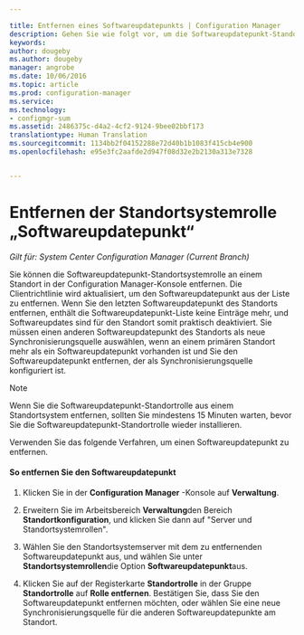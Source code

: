 ```yaml
---

title: Entfernen eines Softwareupdatepunkts | Configuration Manager
description: Gehen Sie wie folgt vor, um die Softwareupdatepunkt-Standortsystemrolle an einem Standort in der Configuration Manager-Konsole zu entfernen.
keywords: 
author: dougeby
ms.author: dougeby
manager: angrobe
ms.date: 10/06/2016
ms.topic: article
ms.prod: configuration-manager
ms.service: 
ms.technology:
- configmgr-sum
ms.assetid: 2486375c-d4a2-4cf2-9124-9bee02bbf173
translationtype: Human Translation
ms.sourcegitcommit: 1134bb2f04152288e72d40b1b1083f415cb4e900
ms.openlocfilehash: e95e3fc2aafde2d947f08d32e2b2130a313e7328


---
```

#  <a name="a-namebkmkremovesupa-remove-the-software-update-point-site-system-role"></a><a name="BKMK_RemoveSUP"></a> Entfernen der Standortsystemrolle „Softwareupdatepunkt“  

*Gilt für: System Center Configuration Manager (Current Branch)*

Sie können die Softwareupdatepunkt-Standortsystemrolle an einem Standort in der Configuration Manager-Konsole entfernen. Die Clientrichtlinie wird aktualisiert, um den Softwareupdatepunkt aus der Liste zu entfernen. Wenn Sie den letzten Softwareupdatepunkt des Standorts entfernen, enthält die Softwareupdatepunkt-Liste keine Einträge mehr, und Softwareupdates sind für den Standort somit praktisch deaktiviert. Sie müssen einen anderen Softwareupdatepunkt des Standorts als neue Synchronisierungsquelle auswählen, wenn an einem primären Standort mehr als ein Softwareupdatepunkt vorhanden ist und Sie den Softwareupdatepunkt entfernen, der als Synchronisierungsquelle konfiguriert ist.  

> [!NOTE]  
>  Wenn Sie die Softwareupdatepunkt-Standortrolle aus einem Standortsystem entfernen, sollten Sie mindestens 15 Minuten warten, bevor Sie die Softwareupdatepunkt-Standortrolle wieder installieren.  

 Verwenden Sie das folgende Verfahren, um einen Softwareupdatepunkt zu entfernen.  

#### <a name="to-remove-the-software-update-point"></a>So entfernen Sie den Softwareupdatepunkt  

1.  Klicken Sie in der **Configuration Manager** -Konsole auf **Verwaltung**.  

2.  Erweitern Sie im Arbeitsbereich **Verwaltung**den Bereich **Standortkonfiguration**, und klicken Sie dann auf "Server und Standortsystemrollen".  

3.  Wählen Sie den Standortsystemserver mit dem zu entfernenden Softwareupdatepunkt aus, und wählen Sie unter **Standortsystemrollen**die Option **Softwareupdatepunkt**aus.  

4.  Klicken Sie auf der Registerkarte **Standortrolle** in der Gruppe **Standortrolle** auf **Rolle entfernen**. Bestätigen Sie, dass Sie den Softwareupdatepunkt entfernen möchten, oder wählen Sie eine neue Synchronisierungsquelle für die anderen Softwareupdatepunkte am Standort.  



<!--HONumber=Nov16_HO1-->


